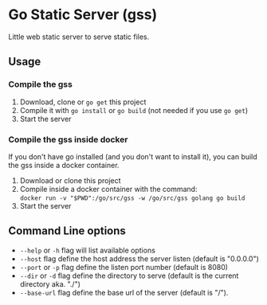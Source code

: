 # Go Static Server (gss)

Little web static server to serve static files.

## Usage

### Compile the gss

1. Download, clone or `go get` this project
2. Compile it with `go install` or `go build` (not needed if you use `go get`)
3. Start the server

### Compile the gss inside docker

If you don't have go installed (and you don't want to install it), you can
build the gss inside a docker container.

1. Download or clone this project
2. Compile inside a docker container with the command:  
`docker run -v "$PWD":/go/src/gss -w /go/src/gss golang go build`
3. Start the server

## Command Line options

- `--help` or `-h` flag will list available options
- `--host` flag define the host address the server listen (default is "0.0.0.0")
- `--port` or `-p` flag define the listen port number (default is 8080)
- `--dir` or `-d` flag define the directory to serve (default is the current directory aka. "./")
- `--base-url` flag define the base url of the server (default is "/").
